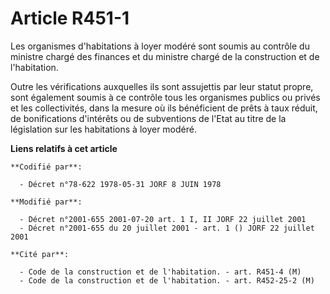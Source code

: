 # Article R451-1

Les organismes d'habitations à loyer modéré sont soumis au contrôle du ministre chargé des finances et du ministre chargé de
la construction et de l'habitation.

Outre les vérifications auxquelles ils sont assujettis par leur statut propre, sont également soumis à ce contrôle tous les
organismes publics ou privés et les collectivités, dans la mesure où ils bénéficient de prêts à taux réduit, de bonifications
d'intérêts ou de subventions de l'Etat au titre de la législation sur les habitations à loyer modéré.

**Liens relatifs à cet article**

	**Codifié par**:

	  - Décret n°78-622 1978-05-31 JORF 8 JUIN 1978

	**Modifié par**:

	  - Décret n°2001-655 2001-07-20 art. 1 I, II JORF 22 juillet 2001
	  - Décret n°2001-655 du 20 juillet 2001 - art. 1 () JORF 22 juillet 2001

	**Cité par**:

	  - Code de la construction et de l'habitation. - art. R451-4 (M)
	  - Code de la construction et de l'habitation. - art. R452-25-2 (M)
